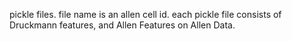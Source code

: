 pickle files.
file name is an allen cell id.
each pickle file consists of Druckmann features, and Allen Features on Allen Data.
